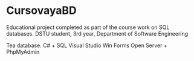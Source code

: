 # CursovayaBD
Educational project completed as part of the course work on SQL databases. DSTU student, 3rd year, Department of Software Engineering


Tea database. 
C# + SQL
Visual Studio Win Forms
Open Server + PhpMyAdmin
